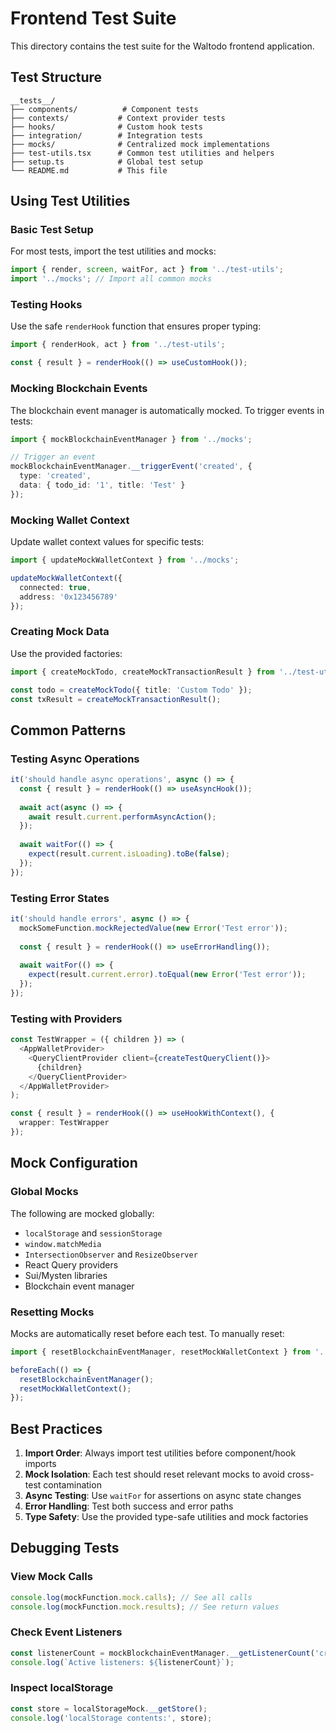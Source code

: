 # Frontend Test Suite

This directory contains the test suite for the Waltodo frontend application.

## Test Structure

```
__tests__/
├── components/          # Component tests
├── contexts/           # Context provider tests
├── hooks/              # Custom hook tests
├── integration/        # Integration tests
├── mocks/              # Centralized mock implementations
├── test-utils.tsx      # Common test utilities and helpers
├── setup.ts            # Global test setup
└── README.md           # This file
```

## Using Test Utilities

### Basic Test Setup

For most tests, import the test utilities and mocks:

```typescript
import { render, screen, waitFor, act } from '../test-utils';
import '../mocks'; // Import all common mocks
```

### Testing Hooks

Use the safe `renderHook` function that ensures proper typing:

```typescript
import { renderHook, act } from '../test-utils';

const { result } = renderHook(() => useCustomHook());
```

### Mocking Blockchain Events

The blockchain event manager is automatically mocked. To trigger events in tests:

```typescript
import { mockBlockchainEventManager } from '../mocks';

// Trigger an event
mockBlockchainEventManager.__triggerEvent('created', {
  type: 'created',
  data: { todo_id: '1', title: 'Test' }
});
```

### Mocking Wallet Context

Update wallet context values for specific tests:

```typescript
import { updateMockWalletContext } from '../mocks';

updateMockWalletContext({
  connected: true,
  address: '0x123456789'
});
```

### Creating Mock Data

Use the provided factories:

```typescript
import { createMockTodo, createMockTransactionResult } from '../test-utils';

const todo = createMockTodo({ title: 'Custom Todo' });
const txResult = createMockTransactionResult();
```

## Common Patterns

### Testing Async Operations

```typescript
it('should handle async operations', async () => {
  const { result } = renderHook(() => useAsyncHook());
  
  await act(async () => {
    await result.current.performAsyncAction();
  });
  
  await waitFor(() => {
    expect(result.current.isLoading).toBe(false);
  });
});
```

### Testing Error States

```typescript
it('should handle errors', async () => {
  mockSomeFunction.mockRejectedValue(new Error('Test error'));
  
  const { result } = renderHook(() => useErrorHandling());
  
  await waitFor(() => {
    expect(result.current.error).toEqual(new Error('Test error'));
  });
});
```

### Testing with Providers

```typescript
const TestWrapper = ({ children }) => (
  <AppWalletProvider>
    <QueryClientProvider client={createTestQueryClient()}>
      {children}
    </QueryClientProvider>
  </AppWalletProvider>
);

const { result } = renderHook(() => useHookWithContext(), {
  wrapper: TestWrapper
});
```

## Mock Configuration

### Global Mocks

The following are mocked globally:
- `localStorage` and `sessionStorage`
- `window.matchMedia`
- `IntersectionObserver` and `ResizeObserver`
- React Query providers
- Sui/Mysten libraries
- Blockchain event manager

### Resetting Mocks

Mocks are automatically reset before each test. To manually reset:

```typescript
import { resetBlockchainEventManager, resetMockWalletContext } from '../mocks';

beforeEach(() => {
  resetBlockchainEventManager();
  resetMockWalletContext();
});
```

## Best Practices

1. **Import Order**: Always import test utilities before component/hook imports
2. **Mock Isolation**: Each test should reset relevant mocks to avoid cross-test contamination
3. **Async Testing**: Use `waitFor` for assertions on async state changes
4. **Error Handling**: Test both success and error paths
5. **Type Safety**: Use the provided type-safe utilities and mock factories

## Debugging Tests

### View Mock Calls

```typescript
console.log(mockFunction.mock.calls); // See all calls
console.log(mockFunction.mock.results); // See return values
```

### Check Event Listeners

```typescript
const listenerCount = mockBlockchainEventManager.__getListenerCount('created');
console.log(`Active listeners: ${listenerCount}`);
```

### Inspect localStorage

```typescript
const store = localStorageMock.__getStore();
console.log('localStorage contents:', store);
```